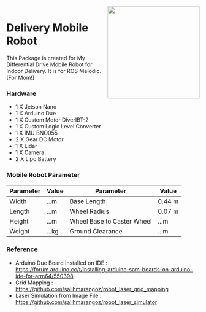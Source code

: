 <img align="right" src="/img.jpg" width="240">

# Delivery Mobile Robot
This Package is created for My Differential Drive Mobile Robot for Indoor Delivery. It is for ROS Melodic.[For Mom!]

### Hardware
- 1 X Jetson Nano
- 1 X Arduino Due
- 1 X Custom Motor DiverIBT-2
- 1 X Custom Logic Level Converter
- 1 X IMU BNO055
- 2 X Gear DC Motor
- 1 X Lidar
- 1 X Camera
- 2 X Lipo Battery

### Mobile Robot Parameter

|Parameter|Value|Parameter|Value|
|---------|-----|---------|-----|
|Width|...m|Base Length|0.44 m|
|Length|...m|Wheel Radius|0.07 m|
|Height|...m|Wheel Base to Caster Wheel|...m|
|Weight|...kg|Ground Clearance|...m|


### Reference
- Arduino Due Board Installed on IDE : https://forum.arduino.cc/t/installing-arduino-sam-boards-on-arduino-ide-for-arm64/550398
- Grid Mapping : https://github.com/salihmarangoz/robot_laser_grid_mapping
- Laser Simulation from Image File : https://github.com/salihmarangoz/robot_laser_simulator